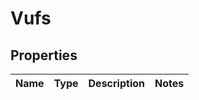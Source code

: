
# Vufs

## Properties
Name | Type | Description | Notes
------------ | ------------- | ------------- | -------------



